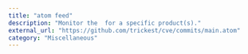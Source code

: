 ```yaml
---
title: "atom feed"
description: "Monitor the  for a specific product(s)."
external_url: "https://github.com/trickest/cve/commits/main.atom"
category: "Miscellaneous"
---
```

